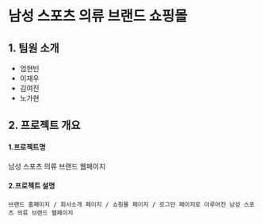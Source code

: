 # 남성 스포츠 의류 브랜드 쇼핑몰


## 1. 팀원 소개
  * 엄현빈
  * 이재우
  * 김여진
  * 노가현

## 2. 프로젝트 개요
 #### 1.프로젝트명  
   남성 스포츠 의류 브랜드 웹페이지
 #### 2.프로젝트 설명
    브랜드 홈페이지 / 회사소개 페이지 / 쇼핑몰 페이지 / 로그인 페이지로 이루어진 남성 스포츠 의류 브랜드 웹페이지
